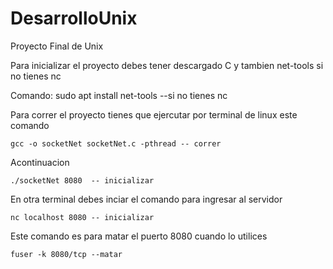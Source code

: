 # DesarrolloUnix
Proyecto Final de Unix

Para inicializar el proyecto debes tener descargado C 
y tambien net-tools si no tienes nc

Comando:  sudo apt install net-tools      --si no tienes nc


Para correr el proyecto tienes que ejercutar por terminal de linux este comando

    gcc -o socketNet socketNet.c -pthread -- correr
Acontinuacion

    ./socketNet 8080  -- inicializar 

En otra terminal debes inciar el comando para ingresar al servidor

    nc localhost 8080 -- inicializar

Este comando es para matar el puerto 8080 cuando lo utilices 

    fuser -k 8080/tcp --matar